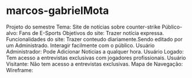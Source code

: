 # marcos-gabrielMota
Projeto do semestre  Tema: Site de notícias sobre counter-strike
Público-alvo: Fans de E-Sports
Objetivos do site: Trazer notícia expressa.
Funcionalidades do site:  Trazer conteudo diariamente.Sendo editado por um Administrado. Interagir facilmente com o público.
Usuário Administrador: Pode Adicionar Noticias a qualquer hora.
Usuário Logado: Tem acesso a entrevistas exclusivas com jogadores profissionais.
Usuário Visitante: Não tem acesso a entrevistas exclusivas.
Mapa de Navegação: 
Wireframe:

